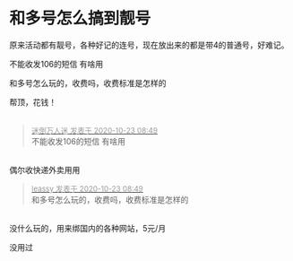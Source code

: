 # 和多号怎么搞到靓号


原来活动都有靓号，各种好记的连号，现在放出来的都是带4的普通号，好难记。<img src="static/image/smiley/default/sad.gif" smilieid="2" border="0" alt="" />

不能收发106的短信 有啥用

和多号怎么玩的，收费吗，收费标准是怎样的

帮顶，花钱！<br />
<br />
<img src="static/image/smiley/default/lol.gif" smilieid="12" border="0" alt="" /><img src="static/image/smiley/default/lol.gif" smilieid="12" border="0" alt="" /><img src="static/image/smiley/default/lol.gif" smilieid="12" border="0" alt="" />

<div class="quote"><blockquote><font size="2"><a href="https://www.hostloc.com/forum.php?mod=redirect&amp;goto=findpost&amp;pid=9339305&amp;ptid=757461" target="_blank"><font color="#999999">迷倒万人迷 发表于 2020-10-23 08:49</font></a></font><br />
不能收发106的短信 有啥用</blockquote></div><br />
偶尔收快递外卖用用 <img src="static/image/smiley/yct/014.gif" smilieid="45" border="0" alt="" />

<div class="quote"><blockquote><font size="2"><a href="https://www.hostloc.com/forum.php?mod=redirect&amp;goto=findpost&amp;pid=9339306&amp;ptid=757461" target="_blank"><font color="#999999">leassy 发表于 2020-10-23 08:49</font></a></font><br />
和多号怎么玩的，收费吗，收费标准是怎样的</blockquote></div><br />
没什么玩的，用来绑国内的各种网站，5元/月

没用过

